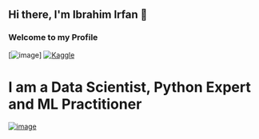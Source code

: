 ## Hi there, I'm Ibrahim Irfan 👋


### Welcome to my Profile
[![image](https://github.com/user-attachments/assets/5cb58d5e-430a-4fdc-9975-c17986e1fa97)]
[![Kaggle](https://github.com/user-attachments/assets/b511fd89-c225-48a6-acb6-5ed85a50eac4)](https://www.kaggle.com/ibrahimirfan95) 

# I am a Data Scientist, Python Expert and ML Practitioner 
[![image](https://github.com/user-attachments/assets/0b8f7823-8a0c-4ff8-b66b-ddd76055d402)](https://www.linkedin.com/in/ibrahim-irfan-349332206/)

